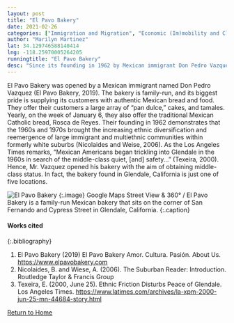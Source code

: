 ```yaml
---
layout: post
title: "El Pavo Bakery"
date: 2021-02-26
categories: ["Immigration and Migration", "Economic (Im)mobility and Class", "Social Identity and Diversity"]
author: "Marilyn Martinez"
lat: 34.129746588140414
lng: -118.25970005264205
runningtitle: "El Pavo Bakery"
desc: "Since its founding in 1962 by Mexican immigrant Don Pedro Vazquez, El Pavo Bakery has supplied the Mexican residents of Glendale, California with authentic Mexican bread."
---
```

El Pavo Bakery was opened by a Mexican immigrant named Don Pedro Vazquez (El Pavo Bakery, 2019). The bakery is family-run, and its biggest pride is supplying its customers with authentic Mexican bread and food. They offer their customers a large array of “pan dulce,” cakes, and tamales. Yearly, on the week of January 6, they also offer the traditional Mexican Catholic bread, Rosca de Reyes. Their founding in 1962 demonstrates that the 1960s and 1970s brought the increasing ethnic diversification and reemergence of large immigrant and multiethnic communities within formerly white suburbs (Nicolaides and Weise, 2006). As the Los Angeles Times remarks, “Mexican Americans began trickling into Glendale in the 1960s in search of the middle-class quiet, [and] safety...” (Texeira, 2000). Hence, Mr. Vazquez opened his bakery with the aim of obtaining middle-class status. In fact, the bakery found in Glendale, California is just one of five locations.

![El Pavo Bakery](images/ElMexicanoMeatMarket_Pin5_Image1.png.jpg)
   {:.image} 
Google Maps Street View & 360° / El Pavo Bakery is a family-run Mexican bakery that sits on the corner of San Fernando and Cypress Street in Glendale, California.
   {:.caption} 

#### Works cited

{:.bibliography}
1. El Pavo Bakery (2019) El Pavo Bakery Amor. Cultura. Pasión. About Us. https://www.elpavobakery.com
2. Nicolaides, B. and Wiese, A. (2006). ​The Suburban Reader: Introduction. ​Routledge Taylor & Francis Group 
3. Texeira, E. (2000, June 25). Ethnic Friction Disturbs Peace of Glendale. Los Angeles Times. https://www.latimes.com/archives/la-xpm-2000-jun-25-mn-44684-story.html

[Return to Home](https://uclachicanxstudies.github.io/BarrioSuburbanisms/)
